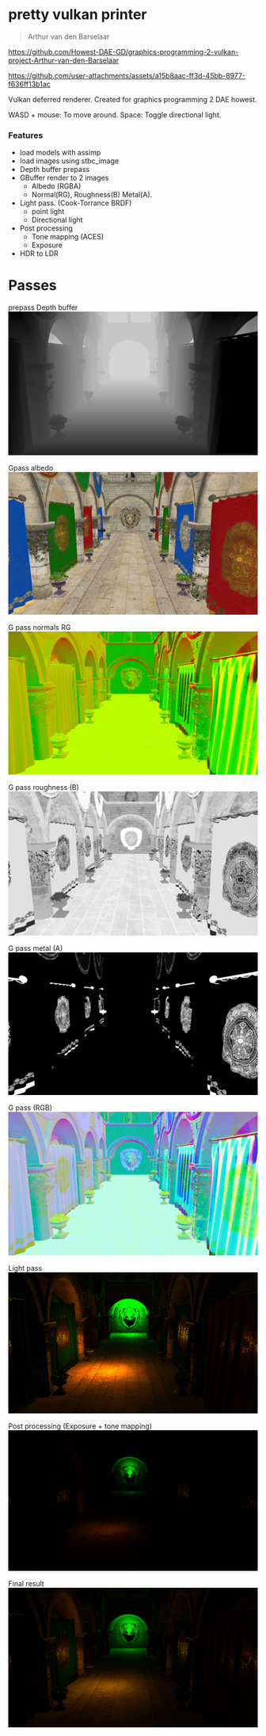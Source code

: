 ﻿# pretty vulkan printer

> Arthur van den Barselaar


https://github.com/Howest-DAE-GD/graphics-programming-2-vulkan-project-Arthur-van-den-Barselaar

https://github.com/user-attachments/assets/a15b8aac-ff3d-45bb-8977-f636ff13b1ac

Vulkan deferred renderer.
Created for graphics programming 2 DAE howest.

WASD + mouse: To move around.
Space: Toggle directional light.

### Features

- load models with assimp
- load images using stbc_image
- Depth buffer prepass
- GBuffer render to 2 images
    - Albedo (RGBA)
    - Normal(RG), Roughness(B) Metal(A).
- Light pass. (Cook-Torrance BRDF)
    - point light
    - Directional light
- Post processing
    - Tone mapping (ACES)
    - Exposure
- HDR to LDR

# Passes

prepass Depth buffer
![depth buffer](.github/image.png)

Gpass albedo
![alebdo](.github/image-1.png)

G pass normals RG
![normals](.github/image-2.png)

G pass roughness (B)
![rougness](.github/image-3.png)

G pass metal (A)
![metal](.github/image-4.png)

G pass (RGB)
![together](.github/image-5.png)

Light pass
![lightpass](.github/image-6.png)

Post processing (Exposure + tone mapping)
![tonemapping](.github/image-7.png)

Final result
![result](.github/image-8.png)
